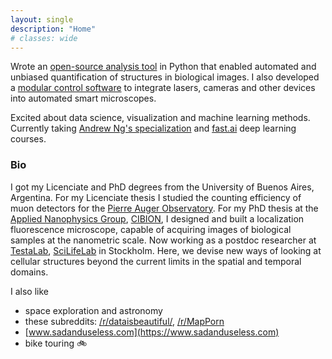 ```yaml
---
layout: single
description: "Home"
# classes: wide
---
```


Wrote an [open-source analysis tool](projects/#gollum) in Python that enabled automated and unbiased quantification of structures in biological images. I also developed a [modular control software](projects/#tormenta) to integrate lasers, cameras and other devices into automated smart microscopes. 

Excited about data science, visualization and machine learning methods. Currently taking [Andrew Ng's specialization](https://www.coursera.org/specializations/deep-learning) and [fast.ai](http://course.fast.ai/) deep learning courses.

### Bio

I got my Licenciate and PhD degrees from the University of Buenos Aires, Argentina. For my Licenciate thesis I studied the counting efficiency of muon detectors for the [Pierre Auger Observatory](https://www.auger.org/). For my PhD thesis at the [Applied Nanophysics Group](http://www.nano.df.uba.ar/), [CIBION](http://www.cibion-conicet.gob.ar/?lan=en), I designed and built a localization fluorescence microscope, capable of acquiring images of biological samples at the nanometric scale. Now working as a postdoc researcher at [TestaLab](http://testalab.org/), [SciLifeLab](http://www.scilifelab.se/) in Stockholm. Here, we devise new ways of looking at cellular structures beyond the current limits in the spatial and temporal domains.


I also like
* space exploration and astronomy
* these subreddits: [/r/dataisbeautiful/](https://www.reddit.com/r/dataisbeautiful/), [/r/MapPorn](https://www.reddit.com/r/MapPorn/) 
* [www.sadanduseless.com](https://www.sadanduseless.com)
* bike touring :bike:
